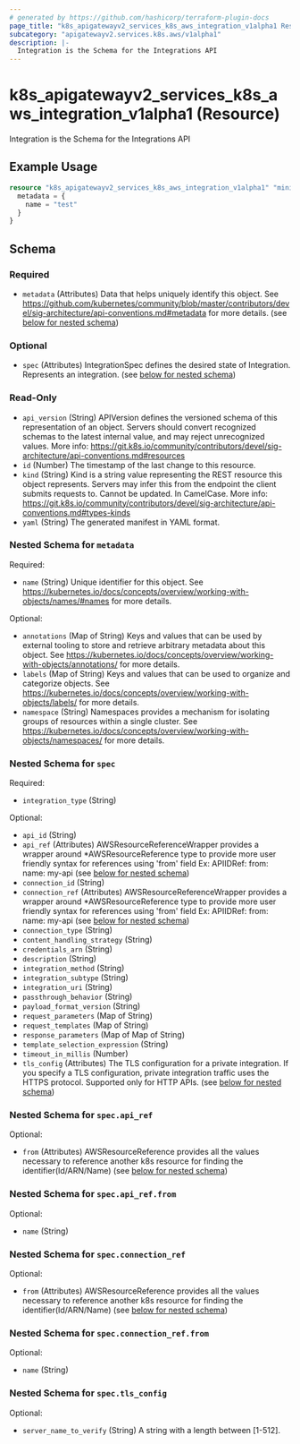 ```yaml
---
# generated by https://github.com/hashicorp/terraform-plugin-docs
page_title: "k8s_apigatewayv2_services_k8s_aws_integration_v1alpha1 Resource - terraform-provider-k8s"
subcategory: "apigatewayv2.services.k8s.aws/v1alpha1"
description: |-
  Integration is the Schema for the Integrations API
---
```


# k8s_apigatewayv2_services_k8s_aws_integration_v1alpha1 (Resource)

Integration is the Schema for the Integrations API

## Example Usage

```terraform
resource "k8s_apigatewayv2_services_k8s_aws_integration_v1alpha1" "minimal" {
  metadata = {
    name = "test"
  }
}
```

<!-- schema generated by tfplugindocs -->
## Schema

### Required

- `metadata` (Attributes) Data that helps uniquely identify this object. See https://github.com/kubernetes/community/blob/master/contributors/devel/sig-architecture/api-conventions.md#metadata for more details. (see [below for nested schema](#nestedatt--metadata))

### Optional

- `spec` (Attributes) IntegrationSpec defines the desired state of Integration.  Represents an integration. (see [below for nested schema](#nestedatt--spec))

### Read-Only

- `api_version` (String) APIVersion defines the versioned schema of this representation of an object. Servers should convert recognized schemas to the latest internal value, and may reject unrecognized values. More info: https://git.k8s.io/community/contributors/devel/sig-architecture/api-conventions.md#resources
- `id` (Number) The timestamp of the last change to this resource.
- `kind` (String) Kind is a string value representing the REST resource this object represents. Servers may infer this from the endpoint the client submits requests to. Cannot be updated. In CamelCase. More info: https://git.k8s.io/community/contributors/devel/sig-architecture/api-conventions.md#types-kinds
- `yaml` (String) The generated manifest in YAML format.

<a id="nestedatt--metadata"></a>
### Nested Schema for `metadata`

Required:

- `name` (String) Unique identifier for this object. See https://kubernetes.io/docs/concepts/overview/working-with-objects/names/#names for more details.

Optional:

- `annotations` (Map of String) Keys and values that can be used by external tooling to store and retrieve arbitrary metadata about this object. See https://kubernetes.io/docs/concepts/overview/working-with-objects/annotations/ for more details.
- `labels` (Map of String) Keys and values that can be used to organize and categorize objects. See https://kubernetes.io/docs/concepts/overview/working-with-objects/labels/ for more details.
- `namespace` (String) Namespaces provides a mechanism for isolating groups of resources within a single cluster. See https://kubernetes.io/docs/concepts/overview/working-with-objects/namespaces/ for more details.


<a id="nestedatt--spec"></a>
### Nested Schema for `spec`

Required:

- `integration_type` (String)

Optional:

- `api_id` (String)
- `api_ref` (Attributes) AWSResourceReferenceWrapper provides a wrapper around *AWSResourceReference type to provide more user friendly syntax for references using 'from' field Ex: APIIDRef:   from:     name: my-api (see [below for nested schema](#nestedatt--spec--api_ref))
- `connection_id` (String)
- `connection_ref` (Attributes) AWSResourceReferenceWrapper provides a wrapper around *AWSResourceReference type to provide more user friendly syntax for references using 'from' field Ex: APIIDRef:   from:     name: my-api (see [below for nested schema](#nestedatt--spec--connection_ref))
- `connection_type` (String)
- `content_handling_strategy` (String)
- `credentials_arn` (String)
- `description` (String)
- `integration_method` (String)
- `integration_subtype` (String)
- `integration_uri` (String)
- `passthrough_behavior` (String)
- `payload_format_version` (String)
- `request_parameters` (Map of String)
- `request_templates` (Map of String)
- `response_parameters` (Map of Map of String)
- `template_selection_expression` (String)
- `timeout_in_millis` (Number)
- `tls_config` (Attributes) The TLS configuration for a private integration. If you specify a TLS configuration, private integration traffic uses the HTTPS protocol. Supported only for HTTP APIs. (see [below for nested schema](#nestedatt--spec--tls_config))

<a id="nestedatt--spec--api_ref"></a>
### Nested Schema for `spec.api_ref`

Optional:

- `from` (Attributes) AWSResourceReference provides all the values necessary to reference another k8s resource for finding the identifier(Id/ARN/Name) (see [below for nested schema](#nestedatt--spec--api_ref--from))

<a id="nestedatt--spec--api_ref--from"></a>
### Nested Schema for `spec.api_ref.from`

Optional:

- `name` (String)



<a id="nestedatt--spec--connection_ref"></a>
### Nested Schema for `spec.connection_ref`

Optional:

- `from` (Attributes) AWSResourceReference provides all the values necessary to reference another k8s resource for finding the identifier(Id/ARN/Name) (see [below for nested schema](#nestedatt--spec--connection_ref--from))

<a id="nestedatt--spec--connection_ref--from"></a>
### Nested Schema for `spec.connection_ref.from`

Optional:

- `name` (String)



<a id="nestedatt--spec--tls_config"></a>
### Nested Schema for `spec.tls_config`

Optional:

- `server_name_to_verify` (String) A string with a length between [1-512].


